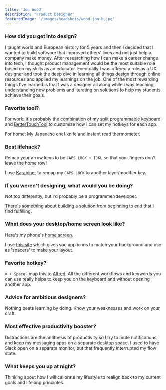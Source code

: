 ```yaml
---
title: 'Jon Wood'
description: 'Product Designer'
featuredImage: '/images/headshots/wood-jon-h.jpg'
---
```


### How did you get into design? 
I taught world and European history for 5 years and then I decided that I wanted to build software that improved others' lives and not just help a company make money. After researching how I can make a career change into tech, I thought product management would be the most suitable role based on my skills as an educator. Eventually I was offered a role as a UX designer and took the deep dive in learning all things design through online resources and applied my learnings on the job. One of the most rewarding things I've learned is that I was a designer all along while I was teaching, understanding new problems and iterating on solutions to help my students achieve their goals.


### Favorite tool?

For work: It's probably the combination of my split programmable keyboard and [BetterTouchTool](https://folivora.ai/) to customize how I can set my hotkeys for each app. 

For home: My Japanese chef knife and instant read thermometer.

### Best lifehack?

Remap your arrow keys to be `CAPS LOCK + IJKL` so that your fingers don't leave the home row!

I use [Karabiner](https://pqrs.org/osx/karabiner/) to remap my `CAPS LOCK` to another layer/modifier key.


### If you weren't designing, what would you be doing?

Not too differently, but I'd probably be a programmer/developer. 

There's something about building a solution from beginning to end that I find fulfilling.


### What does your desktop/home screen look like? 

Here's my phone's [home screen](https://www.dropbox.com/s/a4436tao9i964sj/phone-homescreen.JPG?dl=0). 

I use [this site](iempty.tooliphone.net) which gives you app icons to match your background and use as 'spacers' to make your layout.


### Favorite hotkey?

`⌘ + Space` I map this to [Alfred](https://www.alfredapp.com/). All the different workflows and keywords you can use really helps to keep you on the keyboard and without opening another app.  

### Advice for ambitious designers?

Nothing beats learning by doing. Know your weaknesses and work on your craft. 


### Most effective productivity booster?

Distractions are the antithesis of productivity so I try to mute notifications and keep my messaging apps on a separate desktop space. I used to have Slack open on a separate monitor, but that frequently interrupted my flow state.  

### What keeps you up at night?

Thinking about how I will calibrate my lifestyle to realign back to my current goals and lifelong principles.


